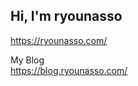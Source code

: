 ## Hi, I'm ryounasso

https://ryounasso.com/

My Blog  
https://blog.ryounasso.com/

<!-- リポジトリステータス -->
<!-- [![Top used Langs](https://github-readme-stats.vercel.app/api/top-langs/?username=ryounasso&theme=tokyonight&hide=css,html&count&private=true)](https://github.com/ryounasso/) -->

<!-- ソースコード統計 -->
<!-- [![hogehoge's github stats](https://github-readme-stats.vercel.app/api?username=ryounasso&hide=contribs&count&private=true&show_icons=true&theme=algolia)](https://github.com/ryounasso/) -->
<!--
**ryounasso/ryounasso** is a ✨ _special_ ✨ repository because its `README.md` (this file) appears on your GitHub profile.

Here are some ideas to get you started:

- 🔭 I’m currently working on ...
- 🌱 I’m currently learning ...
- 👯 I’m looking to collaborate on ...
- 🤔 I’m looking for help with ...
- 💬 Ask me about ...
- 📫 How to reach me: ...
- 😄 Pronouns: ...
- ⚡ Fun fact: ...
-->
